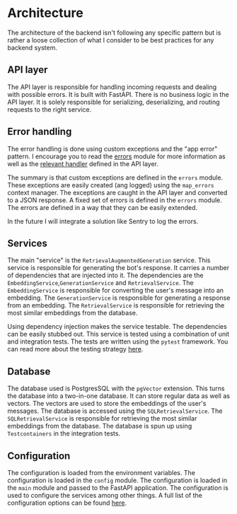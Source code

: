 # Architecture

The architecture of the backend isn't following any specific pattern but is rather a loose collection of what I consider to be best practices for any backend system. 

## API layer

The API layer is responsible for handling incoming requests and dealing with possible errors. It is built with FastAPI. There is no business logic in the API layer. It is solely responsible for serializing, deserializing, and routing requests to the right service.

## Error handling

The error handling is done using custom exceptions and the "app error" pattern. I encourage you to read the [errors](reference/errors.md) module for more information as well as the [relevant handler](reference/main.md/#backend.main.handle_app_errors) defined in the API layer. 

The summary is that custom exceptions are defined in the `errors` module. These exceptions are easily created (ang logged) using the `map_errors` context manager. The exceptions are caught in the API layer and converted to a JSON response. A fixed set of errors is defined in the `errors` module. The errors are defined in a way that they can be easily extended.

In the future I will integrate a solution like Sentry to log the errors.

## Services

The main "service" is the `RetrievalAugmentedGeneration` service. This service is responsible for generating the bot's response. It carries a number of dependencies that are injected into it. The dependencies are the `EmbeddingService`,`GenerationService` and `RetrievalService`. The `EmbeddingService` is responsible for converting the user's message into an embedding. The `GenerationService` is responsible for generating a response from an embedding. The `RetrievalService` is responsible for retrieving the most similar embeddings from the database.

Using dependency injection makes the service testable. The dependencies can be easily stubbed out. This service is tested using a combination of unit and integration tests. The tests are written using the `pytest` framework. You can read more about the testing strategy [here](testing.md).

## Database

The database used is PostgresSQL with the `pgVector` extension. This turns the database into a two-in-one database. It can store regular data as well as vectors. The vectors are used to store the embeddings of the user's messages. The database is accessed using the `SQLRetrievalService`. The `SQLRetrievalService` is responsible for retrieving the most similar embeddings from the database. The database is spun up using `Testcontainers` in the integration tests.


## Configuration

The configuration is loaded from the environment variables. The configuration is loaded in the `config` module. The configuration is loaded in the `main` module and passed to the FastAPI application. The configuration is used to configure the services among other things. A full list of the configuration options can be found [here](https://chat.chidinweke.be/host-it-yourself/).